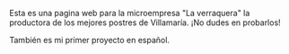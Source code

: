 Esta es una pagina web para la microempresa "La verraquera" la productora de los mejores postres de Villamaría. ¡No dudes en probarlos!

También es mi primer proyecto en español.